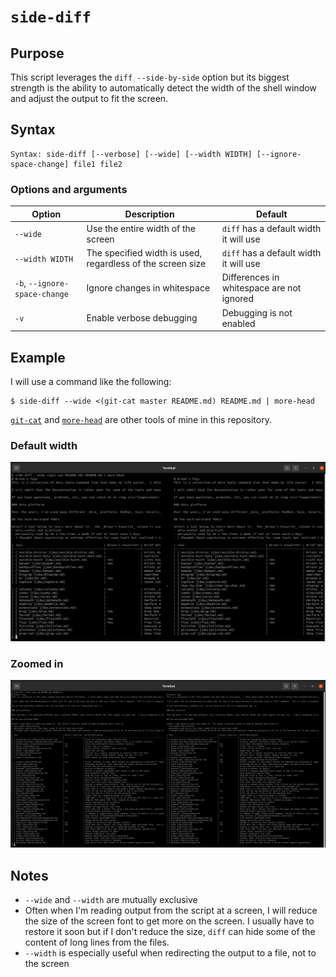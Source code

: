 # `side-diff`

## Purpose
This script leverages the `diff --side-by-side` option but its biggest strength is the ability to automatically detect the width of the shell window and adjust the output to fit the screen. 

## Syntax
```
Syntax: side-diff [--verbose] [--wide] [--width WIDTH] [--ignore-space-change] file1 file2
```

### Options and arguments
| Option                        | Description                                                | Default                                   |
|-------------------------------|------------------------------------------------------------|-------------------------------------------|
| `--wide`                      | Use the entire width of the screen                         | `diff` has a default width it will use    |
| `--width WIDTH`               | The specified width is used, regardless of the screen size | `diff` has a default width it will use    |
| `-b`, `--ignore-space-change` | Ignore changes in whitespace                               | Differences in whitespace are not ignored |
| `-v`                          | Enable verbose debugging                                   | Debugging is not enabled                  |

## Example

I will use a command like the following:

    $ side-diff --wide <(git-cat master README.md) README.md | more-head

[`git-cat`](git-cat.md) and [`more-head`](more-head.md) are other tools of mine in this repository.

### Default width
![default-width](images/side-diff-default-width.png)

### Zoomed in
![zoomed-in](images/side-diff-zoomed-in.png)

## Notes

- `--wide` and `--width` are mutually exclusive
- Often when I'm reading output from the script at a screen, I will reduce the size of the screen font to get more on the screen.  I usually have to restore it soon but if I don't reduce the size, `diff` can hide some of the content of long lines from the files.
- `--width` is especially useful when redirecting the output to a file, not to the screen
